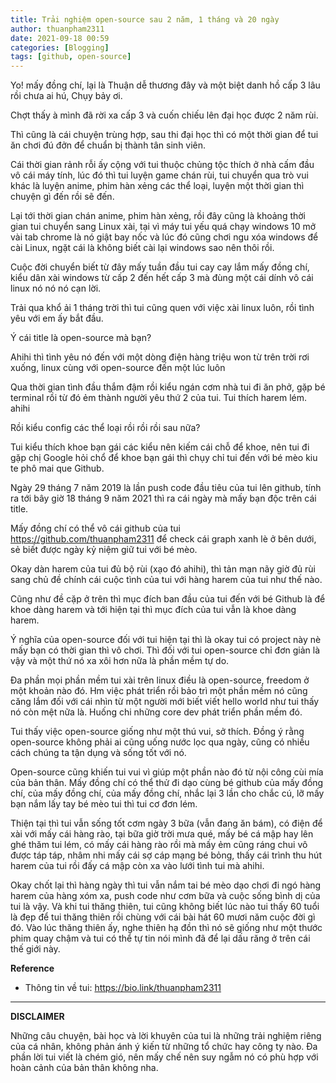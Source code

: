 ```yaml
---
title: Trải nghiệm open-source sau 2 năm, 1 tháng và 20 ngày
author: thuanpham2311
date: 2021-09-18 00:59
categories: [Blogging]
tags: [github, open-source]
---
```


Yo! mấy đồng chí, lại là Thuận dễ thương đây và một biệt danh hồ cấp 3 lâu rồi chưa ai hú, Chụy bảy ơi.

Chợt thấy à mình đã rời xa cấp 3 và cuốn chiếu lên đại học được 2 năm rùi.

Thì cũng là cái chuyện trùng hợp, sau thi đại học thì có một thời gian để tui ăn chơi đú đởn để chuẩn bị thành tân sinh viên.

Cái thời gian rảnh rỗi ấy cộng với tui thuộc chủng tộc thích ở nhà cấm đầu vô cái máy tính, lúc đó thì tui luyện game chán rùi, tui chuyển qua trò vui khác là luyện anime, phim hàn xẻng các thể loại, luyện một thời gian thì chuyện gì đến rồi sẽ đến.

Lại tới thời gian chán anime, phim hàn xẻng, rồi đây cũng là khoảng thời gian tui chuyển sang Linux xài, tại vì máy tui yếu quá chạy windows 10 mở vài tab chrome là nó giật bay nốc và lúc đó cũng chơi ngu xóa windows để cài Linux, ngặt cái là không biết cài lại windows sao nên thôi rồi.

Cuộc đời chuyển biết từ đây mấy tuần đầu tui cay cay lắm mấy đồng chí, kiểu dân xài windows từ cấp 2 đến hết cấp 3 mà đùng một cái dính vô cái linux nó nó nó cạn lời.

Trải qua khổ ải 1 tháng trời thì tui cũng quen với việc xài linux luôn, rồi tình yêu với em ấy bắt đầu.

Ý cái title là open-source mà bạn?

Ahihi thì tình yêu nó đến với một dòng điện hàng triệu won từ trên trời rơi xuống, linux cùng với open-source đến một lúc luôn

Qua thời gian tình đầu thắm đậm rồi kiểu ngán cơm nhà tui đi ăn phở, gặp bé terminal rồi từ đó ẻm thành người yêu thứ 2 của tui. Tui thích harem lém. ahihi

Rồi kiểu config các thể loại rồi rồi rồi sau nữa?

Tui kiểu thích khoe bạn gái các kiểu nên kiếm cái chỗ để khoe, nên tui đi gặp chị Google hỏi chổ để khoe bạn gái thì chụy chỉ tui đến với bé mèo kiu te phô mai que Github.

Ngày 29 tháng 7 năm 2019 là lần push code đầu tiêu của tui lên github, tính ra tới bây giờ 18 tháng 9 năm 2021 thì ra cái ngày mà mấy bạn độc trên cái title.

Mấy đồng chí có thể vô cái github của tui <https://github.com/thuanpham2311> để check cái graph xanh lè ở bên dưới, sẻ biết được ngày kỷ niệm giữ tui với bé mèo.

Okay dàn harem của tui đủ bộ rùi (xạo đó ahihi), thì tản mạn nãy giờ đủ rùi sang chủ đề chính cái cuộc tình của tui với hàng harem của tui như thế nào.

Cũng như đề cặp ở trên thì mục đích ban đầu của tui đến với bé Github là để khoe dàng harem và tới hiện tại thì mục đích của tui vẫn là khoe dàng harem.

Ý nghĩa của open-source đối với tui hiện tại thì là okay tui có project này nè mấy bạn có thời gian thì vô chơi. Thì đối với tui open-source chỉ đơn giản là vậy và một thứ nó xa xôi hơn nữa là phần mềm tự do.

Đa phần mọi phần mềm tui xài trên linux điều là open-source, freedom ở một khoản nào đó. Hm việc phát triển rồi bảo trì một phần mềm nó cũng căng lắm đối với cái nhìn từ một người mới biết viết hello world như tui thấy nó còn mệt nữa là. Huống chi những core dev phát triển phần mềm đó.

Tui thấy việc open-source giống như một thú vui, sở thích. Đồng ý rằng open-source không phải ai cũng uống nước lọc qua ngày, cũng có nhiều cách chúng ta tận dụng và sống tốt với nó.

Open-source cũng khiến tui vui vì giúp một phần nào đó từ nội công cùi mía của bản thân. Mấy đồng chí có thể thử đi dạo cùng bé github của mấy đồng chí, của mấy đồng chí, của mấy đồng chí, nhắc lại 3 lần cho chắc cú, lỡ mấy bạn nắm lấy tay bé mèo tui thì tui cơ đơn lém.

Thiện tại thì tui vẫn sống tốt cơm ngày 3 bữa (vẫn đang ăn bám), có điện để xài với mấy cái hàng rào, tại bữa giờ trời mưa qué, mấy bé cá mập hay lên ghé thăm tui lém, có mấy cái hàng rào rồi mà mấy ẻm cũng ráng chui vô được táp táp, nhâm nhi mấy cái sợ cáp mạng bé bỏng, thấy cái trình thu hút harem của tui rồi đấy cá mập còn xa vào lưới tình tui mà ahihi.

Okay chốt lại thì hàng ngày thì tui vẫn nắm tai bé mèo dạo chơi đi ngó hàng harem của hàng xóm xa, push code như cơm bữa và cuộc sống bình dị của tui là vậy. Và khi tui thăng thiên, tui cũng không biết lúc nào tui thấy 60 tuổi là đẹp để tui thăng thiên rồi chùng với cái bài hát 60 mươi năm cuộc đời gì đó. Vào lúc thăng thiên ấy, nghe thiên hạ đồn thì nó sẽ giống như một thước phim quay chậm và tui có thể tự tin nói mình đã để lại dấu răng ở trên cái thế giới này.

**Reference**

- Thông tin về tui: <https://bio.link/thuanpham2311>

---

**DISCLAIMER**

Những câu chuyện, bài học và lời khuyên của tui là những trải nghiệm riêng của cá nhân, không phản ánh ý kiến từ những tổ chức hay công ty nào. Đa phần lời tui viết là chém gió, nên mấy chế nên suy ngẫm nó có phù hợp với hoàn cảnh của bản thân không nha.

